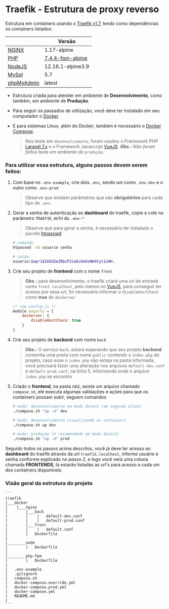 
# Traefik - Estrutura de proxy reverso
Estrutura em containers usando o [Traefik v1.7](https://docs.traefik.io/v1.7), tendo como dependências os containers listados:

|                                                               |Versão                                                                                                                             |
|---------------------------------------------------------------|-----------------------------------------------------------------------------------------------------------------------------------|
|[NGINX](https://hub.docker.com/_/nginx)                        |1.17-alpine                                                                                                                        |
|[PHP](https://hub.docker.com/_/php)                            |[7.4.4-fpm-alpine](https://github.com/docker-library/docs/blob/master/php/README.md#supported-tags-and-respective-dockerfile-links)|
|[NodeJS](https://hub.docker.com/_/node)                        |12.16.1-alpine3.9                                                                                                                  |
|[MySql](https://hub.docker.com/_/mysql)                        |5.7                                                                                                                                |
|[phpMyAdmin](https://hub.docker.com/r/phpmyadmin/phpmyadmin)   |latest                                                                                                                             |

- Estrutura criada para atender em ambiente de **Desenvolvimento**, como também, em ambiente de **Produção**.
- Para seguir os passados de utilização, você deve ter instalado em seu computador o [Docker](https://docs.docker.com/engine/install/).
- E para sistemas Linux, além do Docker, também é necessário o [Docker Compose](https://docs.docker.com/compose/install/).

	> Nos  teste em `desenvolvimento`, foram usados o Framework PHP [Laravel 7.x](https://laravel.com/) e o Framework Javascript [VueJS](https://vuejs.org/).
	> _**Obs.:** Não feram feitos teste em ambiente de `produção`._

### Para utilizar essa estrutura, alguns passos devem serem feitos:

 1. Com base no `.env-example`, crie dois `.env`, sendo um como `.env-dev` e o outro como `.env-prod`
	 > Observe que existem parâmetros que são **obrigatórios** para cada tipo de `.env`.
 2. Gerar  a senha de autenticação ao **dashboard** do traefik, copie e cole no parâmetro `TRAEFIK_AUTH` do `.env-*`
	 > Observe que para gerar a senha, é necessário ter instalado o pacote [htpasswd](https://httpd.apache.org/docs/2.4/programs/htpasswd.html)
	```bash
	# comando
	htpasswd -nb usuario senha

	# saida
	usuario:$apr1$ImIUZeZB$cP2ieEvGmSoNH4Cyt1zHH.
	```
 3. Crie seu projeto de **frontend** com o nome `front`
	> **Obs.:** para desenvolvimento, o traefik criará uma url de entrada como `front.localhost`, pelo menos no [VueJS](https://vuejs.org/), para conseguir ter acesso por essa url, foi necessário informar o `disableHostCheck` como **true** do `devServer`
	```js
	/* vue.config.js */
	module.exports = {
		devServer: {
			disableHostCheck: true
		}
	}
	```
 4. Crie seu projeto de **backend** com nome `back`
    > **Obs.:** O serviço `back`, estará esperando que seu projeto **backend** contenha uma posta com nome `public` contendo o `index.php` do projeto, caso esse o `index.php` não esteja na pasta informada, você precisará fazer uma alteração nos arquivos `default-dev.conf` e `default-prod.conf`, na linha 5, informando onde o arquivo `index.php` se encontra
 5. Criado o **frontend**, na pasta raiz, existe um arquivo chamado `compose.sh`, ele executa algumas validações e ações para que os containers possam subir, seguem comandos
	```bash
	# modo: desenvolvimento em modo detach (em segundo plano)
	./compose.sh "up -d" dev

	# modo: desenvolvimento visualizando os containers
	./compose.sh up dev

	# modo: produção (é recomendado em modo detach)
	./compose.sh "up -d" prod
	```
Seguido todos os passos acima descritos, você já deve ter acesso ao **dashboard** do traefik através da url `traefik.localhost`, informe usuário e senha conforme explicado no _passo 2_, e logo você verá uma coluna chamada **FRONTENDS**, lá estarão listadas as url's para acesso a cada um dos containers disponíveis.

### Visão geral da estrutura do projeto
    ```
    traefik
    |___docker
    |    |___nginx
    |        |___back
    |        |    |   default-dev.conf
    |        |    |   default-prod.conf
    |        |___front
    |        |    |   default.conf
    |        |   Dockerfile
    |
    |________node
    |        |   Dockerfile
    |
    |________php-fpm
    |        |   Dockerfile
    |
    |   .env-example
    |   .gitignore
    |   compose.sh
    |   docker-compose.override.yml
    |   docker-compose.prod.yml
    |   docker-compose.yml
    |   README.md
    |
    ```
